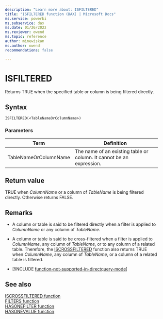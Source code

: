 ```yaml
---
description: "Learn more about: ISFILTERED"
title: "ISFILTERED function (DAX) | Microsoft Docs"
ms.service: powerbi 
ms.subservice: dax 
ms.date: 01/26/2022
ms.reviewer: owend
ms.topic: reference
author: minewiskan
ms.author: owend 
recommendations: false

---
```

# ISFILTERED

Returns TRUE when the specified table or column is being filtered directly.
  
## Syntax  
  
```dax
ISFILTERED(<TableNameOrColumnName>)  
```
  
### Parameters  

|Term|Definition|  
|--------|--------------|  
|TableNameOrColumnName|The name of an existing table or column. It cannot be an expression.|
  
## Return value

TRUE when *ColumnName* or a column of *TableName* is being filtered directly. Otherwise returns FALSE.
  
## Remarks  

- A column or table is said to be filtered directly when a filter is applied to *ColumnName* or any column of *TableName*.
  
- A column or table is said to be cross-filtered when a filter is applied to *ColumnName*, any column of *TableName*, or to any column of a related table. Therefore, the [ISCROSSFILTERED](iscrossfiltered-function-dax.md) function also returns TRUE when *ColumnName*, any column of *TableName*, or a column of a related table is filtered.

- [!INCLUDE [function-not-supported-in-directquery-mode](includes/function-not-supported-in-directquery-mode.md)]

## See also

[ISCROSSFILTERED function](iscrossfiltered-function-dax.md)  
[FILTERS function](filters-function-dax.md)  
[HASONEFILTER function](hasonefilter-function-dax.md)  
[HASONEVALUE function](hasonevalue-function-dax.md)  
